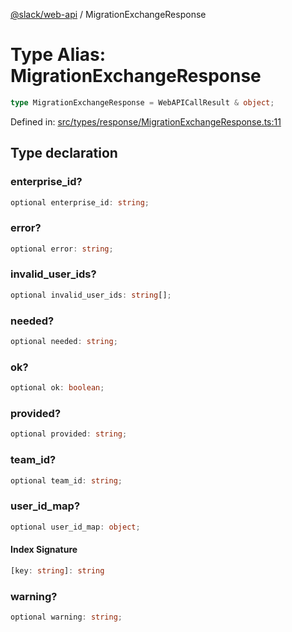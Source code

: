 [@slack/web-api](../index.md) / MigrationExchangeResponse

# Type Alias: MigrationExchangeResponse

```ts
type MigrationExchangeResponse = WebAPICallResult & object;
```

Defined in: [src/types/response/MigrationExchangeResponse.ts:11](https://github.com/slackapi/node-slack-sdk/blob/main/packages/web-api/src/types/response/MigrationExchangeResponse.ts#L11)

## Type declaration

### enterprise\_id?

```ts
optional enterprise_id: string;
```

### error?

```ts
optional error: string;
```

### invalid\_user\_ids?

```ts
optional invalid_user_ids: string[];
```

### needed?

```ts
optional needed: string;
```

### ok?

```ts
optional ok: boolean;
```

### provided?

```ts
optional provided: string;
```

### team\_id?

```ts
optional team_id: string;
```

### user\_id\_map?

```ts
optional user_id_map: object;
```

#### Index Signature

```ts
[key: string]: string
```

### warning?

```ts
optional warning: string;
```
